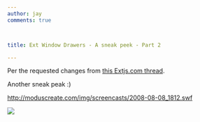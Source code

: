 ```yaml
---
author: jay
comments: true



title: Ext Window Drawers - A sneak peek - Part 2

---
```


Per the requested changes from [this Extjs.com thread](http://extjs.com/forum/showthread.php?p=206388###post206388).

Another sneak peak :)

[http://moduscreate.com/img/screencasts/2008-08-08_1812.swf ](http://moduscreate.com/img/screencasts/2008-08-08_1812.swf)

![](http://moduscreate.com/img/screencasts/2008-08-08_1818.png)
